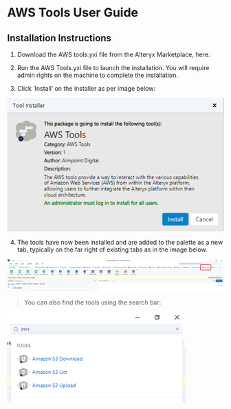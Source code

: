 # AWS Tools User Guide

## Installation Instructions

1. Download the AWS tools.yxi file from the Alteryx Marketplace, here.

2.  Run the AWS Tools.yxi file to launch the installation. You will
    require admin rights on the machine to complete the installation.

3.  Click ‘Install’ on the installer as per image below:

![installer](screenshots/1.png)

4.  The tools have now been installed and are added to the palette as a
    new tab, typically on the far right of existing tabs as in the image
    below.

![tab](screenshots/2.png)

> You can also find the tools using the search bar:

![search bar](screenshots/3.png)

